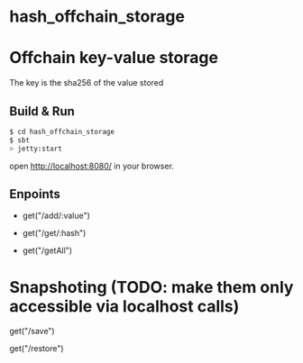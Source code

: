 # hash_offchain_storage #

# Offchain key-value storage

The key is the sha256 of the value stored

## Build & Run ##

```sh
$ cd hash_offchain_storage
$ sbt
> jetty:start
```
open [http://localhost:8080/](http://localhost:8080/) in your browser.

## Enpoints

+ get("/add/:value") 

+ get("/get/:hash")

+ get("/getAll")

# Snapshoting (TODO: make them only accessible via localhost calls)

get("/save")

get("/restore")